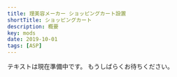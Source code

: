 ```yaml
---
title: 理美容メーカー ショッピングカート設置
shortTitle: ショッピングカート
description: 概要
key: mods
date: 2019-10-01
tags: [ASP]
---
```


テキストは現在準備中です。
もうしばらくお待ちください。
